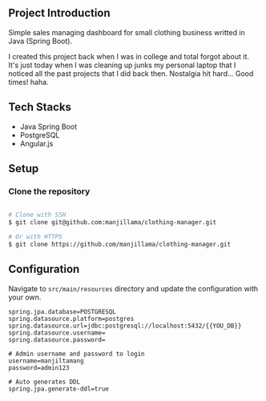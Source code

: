 ## Project Introduction

Simple sales managing dashboard for small clothing business writted in Java (Spring Boot).

I created this project back when I was in college and total forgot about it. It's just today when I was cleaning up junks my personal laptop that I noticed all the past projects that I did back then. Nostalgia hit hard... Good times! haha.

## Tech Stacks

- Java Spring Boot
- PostgreSQL
- Angular.js

## Setup

### Clone the repository

```bash

# Clone with SSH
$ git clone git@github.com:manjillama/clothing-manager.git

# Or with HTTPS
$ git clone https://github.com/manjillama/clothing-manager.git
```

## Configuration

Navigate to `src/main/resources` directory and update the configuration with your own.

```
spring.jpa.database=POSTGRESQL
spring.datasource.platform=postgres
spring.datasource.url=jdbc:postgresql://localhost:5432/{{YOU_DB}}
spring.datasource.username=
spring.datasource.password=

# Admin username and password to login
username=manjiltamang
password=admin123

# Auto generates DDL
spring.jpa.generate-ddl=true
```
